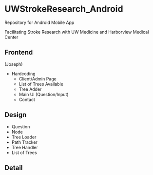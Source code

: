 # UWStrokeResearch_Android

Repository for Android Mobile App 

Facilitating Stroke Research with UW Medicine and Harborview Medical Center

## Frontend
(Joseph)

- Hardcoding 
  - Client/Admin Page
  - List of Trees Available 
  - Tree Adder
  - Main UI (Question/Input)
  - Contact

## Design

- Question
- Node
- Tree Loader
- Path Tracker
- Tree Handler
- List of Trees

## Detail


